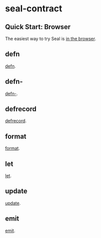 # seal-contract

Quick Start: Browser
---

The easiest way to try Seal is [in the browser](http://test.sealchain.io:6662).

defn
---

[defn](https://clojuredocs.org/clojure.core/defn).

defn-
---

[defn-](https://clojuredocs.org/clojure.core/defn-).

defrecord
---

[defrecord](https://clojuredocs.org/clojure.core/defrecord).

format
---

[format](http://clojuredocs.org/clojure.core/format).

let
---

[let](http://clojuredocs.org/clojure.core/let).

update
---

[update](http://clojuredocs.org/clojure.core/update).

emit
---

[emit](http://clojuredocs.org/clojure.xml/emit).



